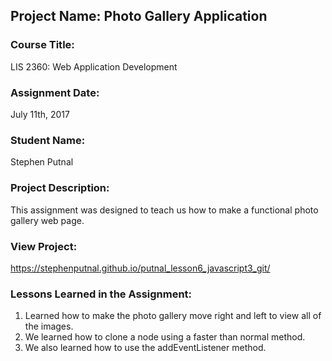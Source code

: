 ## Project Name:  Photo Gallery Application

### Course Title:
LIS 2360:  Web Application Development

### Assignment Date:  
July 11th, 2017

### Student Name:  
Stephen Putnal

### Project Description:
This assignment was designed to teach us how to make a functional photo gallery web page. 

### View Project:
https://stephenputnal.github.io/putnal_lesson6_javascript3_git/

### Lessons Learned in the Assignment:
1. Learned how to make the photo gallery move right and left to view all of the images.
2. We learned how to clone a node using a faster than normal method. 
3. We also learned how to use the addEventListener method.
